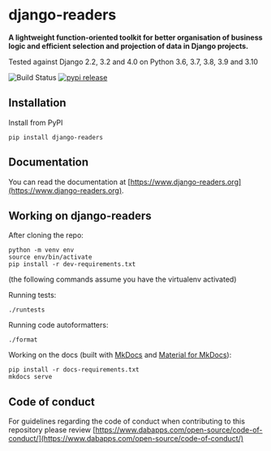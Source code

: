 django-readers
==============

**A lightweight function-oriented toolkit for better organisation of business logic and efficient selection and projection of data in Django projects.**

Tested against Django 2.2, 3.2 and 4.0 on Python 3.6, 3.7, 3.8, 3.9 and 3.10

![Build Status](https://github.com/dabapps/django-readers/workflows/CI/badge.svg?branch=main)
[![pypi release](https://img.shields.io/pypi/v/django-readers.svg)](https://pypi.python.org/pypi/django-readers)

## Installation

Install from PyPI

    pip install django-readers

## Documentation

You can read the documentation at [https://www.django-readers.org](https://www.django-readers.org).

## Working on django-readers

After cloning the repo:

```shell
python -m venv env
source env/bin/activate
pip install -r dev-requirements.txt
```

(the following commands assume you have the virtualenv activated)

Running tests:

```shell
./runtests
```


Running code autoformatters:

```shell
./format
```

Working on the docs (built with [MkDocs](https://www.mkdocs.org/) and [Material for MkDocs](https://squidfunk.github.io/mkdocs-material/)):

```shell
pip install -r docs-requirements.txt
mkdocs serve
```

## Code of conduct

For guidelines regarding the code of conduct when contributing to this repository please review [https://www.dabapps.com/open-source/code-of-conduct/](https://www.dabapps.com/open-source/code-of-conduct/)

